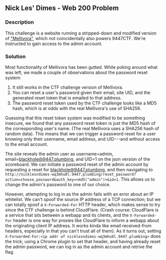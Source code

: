 ## Nick Les' Dimes - Web 200 Problem

### Description

This challenge is a website running a stripped-down and modified version of ["Mellivora"](https://github.com/Nakiami/mellivora), which not coincidentally also powers 9447CTF. We're instructed to gain access to the admin account.

### Solution

Most functionality of Mellivora has been gutted. While poking around what was left, we made a couple of observations about the password reset system:

1. It still works in the CTF challenge version of Mellivora.
2. You can reset a user's password given their email, site UID, and the generated reset token that is emailed to that address.
3. The password reset token used by the CTF challenge looks like a MD5 hash, which is at odds with the real Mellivora's use of SHA256.

Guessing that this reset token system was modified to be something insecure, we found that any password reset token is just the MD5 hash of the corresponding user's name. (The real Mellivora uses a SHA256 hash of random data). This means that we can trigger a password reset for a user knowing only their username, email address, and UID---and without access to the email account.

The site reveals the admin user as username=admin, email=blackhole@9447.plumbing, and UID=1 on the json version of the scoreboard. We can initiate a password reset of the admin account by requesting a reset for blackhole@9447.plumbing, and then navigating to `http://nicklesndimes-wq3mhu8l.9447.plumbing/reset_password?action=choose_password&auth_key=<md5("admin")>&id=1`. This allows us to change the admin's password to one of our choice.

However, attempting to log in as the admin fails with an error about an IP whitelist. We can't spoof the source IP address of a TCP connection; but we can totally spoof a `X-Forwarded-For` HTTP header, which makes sense to try since the CTF challenge is behind CloudFlare. (Crash course: CloudFlare is a service that sits between a webapp and its clients, and the `X-Forwarded-For` header is one way for proxies like CloudFlare to inform a webapp about the originating client IP address. It works kinda like email received-from headers, especially in that you can't trust all of them). As it turns out, setting `X-Forwarded-For:<ip addr of nicklesndimes-wq3mhu8l.9447.plumbing>` does the trick; using a Chrome plugin to set that header, and having already reset the admin password, we can log in as the admin account and retrive the flag.
